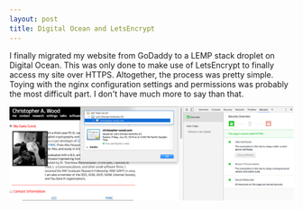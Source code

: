 ```yaml
---
layout: post
title: Digital Ocean and LetsEncrypt
---
```


I finally migrated my website from GoDaddy to a LEMP stack droplet on Digital Ocean. 
This was only done to make use of LetsEncrypt to finally access my site over HTTPS. 
Altogether, the process was pretty simple. Toying with the nginx configuration settings
and permissions was probably the most difficult part. I don't have much more to say 
than that. 

![Here's some proof. Check it out for yourself if you're interested.](/images/letsencrypt_proof.png)
